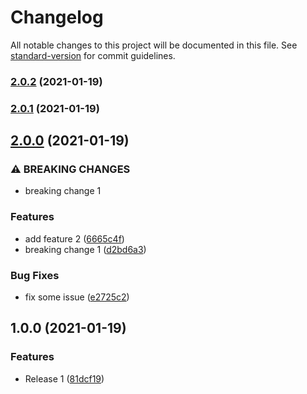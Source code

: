 # Changelog

All notable changes to this project will be documented in this file. See [standard-version](https://github.com/conventional-changelog/standard-version) for commit guidelines.

### [2.0.2](https://github.com/vkumbhar94/submodule2/compare/v2.0.1...v2.0.2) (2021-01-19)

### [2.0.1](https://github.com/vkumbhar94/submodule2/compare/v2.0.0...v2.0.1) (2021-01-19)

## [2.0.0](https://github.com/vkumbhar94/submodule2/compare/v1.0.0...v2.0.0) (2021-01-19)


### ⚠ BREAKING CHANGES

* breaking change 1

### Features

* add feature 2 ([6665c4f](https://github.com/vkumbhar94/submodule2/commit/6665c4f63785928165a62745b84da0fbc372fcc0))
* breaking change 1 ([d2bd6a3](https://github.com/vkumbhar94/submodule2/commit/d2bd6a37ded06340d6e836740e1288883d3315b9))


### Bug Fixes

* fix some issue ([e2725c2](https://github.com/vkumbhar94/submodule2/commit/e2725c2f9f53a7b5ba796474fc28a6e6c66e35cb))

## 1.0.0 (2021-01-19)


### Features

* Release 1 ([81dcf19](https://github.com/vkumbhar94/submodule2/commit/81dcf1978abe671ce015204c2a4ad4dc3389224a))

